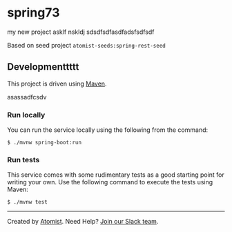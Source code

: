# spring73
my new project asklf nskldj sdsdfsdfasdfadsfsdfsdf

Based on seed project `atomist-seeds:spring-rest-seed`

## Developmenttttt

This project is driven using [Maven][mvn].

asassadfcsdv

[mvn]: https://maven.apache.org/

### Run locally

You can run the service locally using the following from the command:

```
$ ./mvnw spring-boot:run
```

### Run tests

This service comes with some rudimentary tests as a good starting
point for writing your own.  Use the following command to execute the
tests using Maven:

```
$ ./mvnw test
```

---

Created by [Atomist][atomist].
Need Help?  [Join our Slack team][slack].

[atomist]: https://www.atomist.com/
[slack]: https://join.atomist.com/
